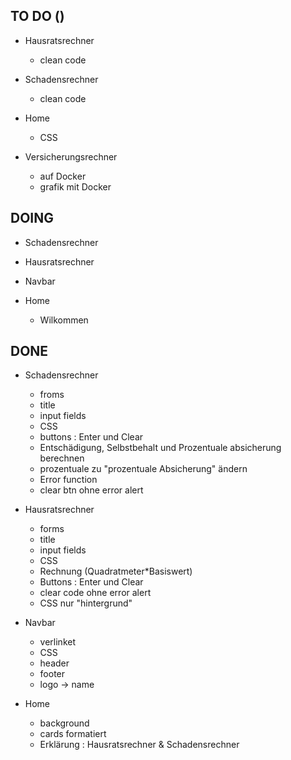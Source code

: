## TO DO ()

- Hausratsrechner
    - clean code
    
- Schadensrechner
    - clean code

- Home 
    - CSS

- Versicherungsrechner
    - auf Docker 
    - grafik mit Docker

## DOING 

- Schadensrechner 

- Hausratsrechner

- Navbar 

- Home 
    - Wilkommen


## DONE

- Schadensrechner
    - froms
    - title
    - input fields
    - CSS
    - buttons : Enter und Clear
    - Entschädigung, Selbstbehalt und Prozentuale absicherung berechnen
    - prozentuale zu "prozentuale Absicherung" ändern
    - Error function
    - clear btn ohne error alert

- Hausratsrechner
    - forms
    - title
    - input fields
    - CSS
    - Rechnung (Quadratmeter*Basiswert)
    - Buttons : Enter und Clear
    - clear code ohne error alert
    - CSS nur "hintergrund"
    
- Navbar
    - verlinket
    - CSS
    - header
    - footer
    - logo -> name

- Home
    - background
    - cards formatiert
    - Erklärung : Hausratsrechner & Schadensrechner 